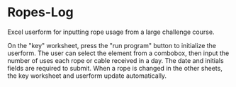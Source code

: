 # Ropes-Log
Excel userform for inputting rope usage from a large challenge course.

On the "key" worksheet, press the "run program" button to initialize the userform. The user can select the element from a combobox, then input the number of uses each rope or cable received in a day. The date and initials fields are required to submit. When a rope is changed in the other sheets, the key worksheet and userform update automatically.
